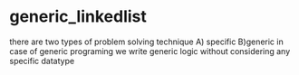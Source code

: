 # generic_linkedlist
there are two types of problem solving technique A) specific B)generic  in case of generic programing we write generic logic without considering any specific datatype  
